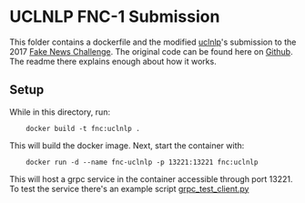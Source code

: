 # UCLNLP FNC-1 Submission

This folder contains a dockerfile and the modified [uclnlp](https://mr.cs.ucl.ac.uk/)'s submission to
the 2017 [Fake News Challenge](http://www.fakenewschallenge.org/). The original
code can be found here on [Github](https://github.com/uclnlp/fakenewschallenge).
The readme there explains enough about how it works.

## Setup

While in this directory, run:
```
    docker build -t fnc:uclnlp . 
```

This will build the docker image. Next, start the container with:
```
    docker run -d --name fnc-uclnlp -p 13221:13221 fnc:uclnlp
```

This will host a grpc service in the container accessible through port 13221. To
test the service there's an example script
[grpc_test_client.py](./fakenewschallenge/grpc_test_client.py)
